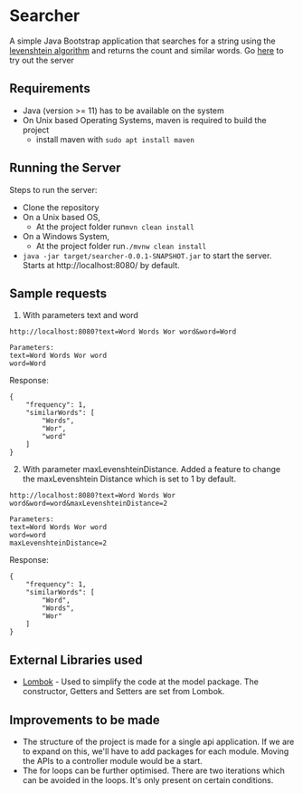 # Searcher
A simple Java Bootstrap application that searches for a string using the [levenshtein algorithm](https://en.wikipedia.org/wiki/Levenshtein_distance) and returns the count and similar words.
Go [here](https://searcher-maven.herokuapp.com/?text=Word&word=word) to try out the server

## Requirements

* Java (version >= 11) has to be available on the system
* On Unix based Operating Systems, maven is required to build the project
  * install maven with `sudo apt install maven`
## Running the Server
Steps to run the server:
* Clone the repository
* On a Unix based OS,
    * At the project folder run`mvn clean install`
* On a Windows System, 
    * At the project folder run`./mvnw clean install`
* `java -jar target/searcher-0.0.1-SNAPSHOT.jar` to start the server. Starts at http://localhost:8080/ by default.

## Sample requests
1. With parameters text and word
```
http://localhost:8080?text=Word Words Wor word&word=Word

Parameters:
text=Word Words Wor word
word=Word
```
Response:
```
{
    "frequency": 1,
    "similarWords": [
        "Words",
        "Wor",
        "word"
    ]
}
```
2. With parameter maxLevenshteinDistance. Added a feature to change the maxLevenshtein Distance which is set to 1 by default.
```
http://localhost:8080?text=Word Words Wor word&word=word&maxLevenshteinDistance=2

Parameters:
text=Word Words Wor word
word=word
maxLevenshteinDistance=2
```
Response:
```
{
    "frequency": 1,
    "similarWords": [
        "Word",
        "Words",
        "Wor"
    ]
}
```

## External Libraries used
* [Lombok](https://projectlombok.org/) - Used to simplify the code at the model package.
  The constructor, Getters and Setters are set from Lombok.

## Improvements to be made
* The structure of the project is made for a single api application.
  If we are to expand on this, we'll have to add packages for each module.
  Moving the APIs to a controller module would be a start.
* The for loops can be further optimised. There are two iterations which can be avoided in the loops. It's only present on certain conditions.